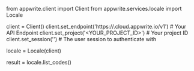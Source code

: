 from appwrite.client import Client
from appwrite.services.locale import Locale

client = Client()
client.set_endpoint('https://<REGION>.cloud.appwrite.io/v1') # Your API Endpoint
client.set_project('<YOUR_PROJECT_ID>') # Your project ID
client.set_session('') # The user session to authenticate with

locale = Locale(client)

result = locale.list_codes()
